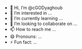 - 👋 Hi, I’m @cGODyaghoub
- 👀 I’m interested in ...
- 🌱 I’m currently learning ...
- 💞️ I’m looking to collaborate on ...
- 📫 How to reach me ...
- 😄 Pronouns: ...
- ⚡ Fun fact: ...

<!---
cGODyaghoub/cGODyaghoub is a ✨ special ✨ repository because its `README.md` (this file) appears on your GitHub profile.
You can click the Preview link to take a look at your changes.
--->
